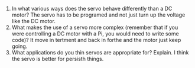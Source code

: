 1. In what various ways does the servo behave differently than a DC motor? The servo has to be programed and not just turn up the voltage like the DC motor.
2. What makes the use of a servo more complex (remember that if you were controlling a DC motor with a Pi, you would need to write some code)? 
It move in tertment and back in forthe and the motor just keep going.
3. What applications do you thin servos are appropriate for? Explain. I think the servo is better for persisth things.

